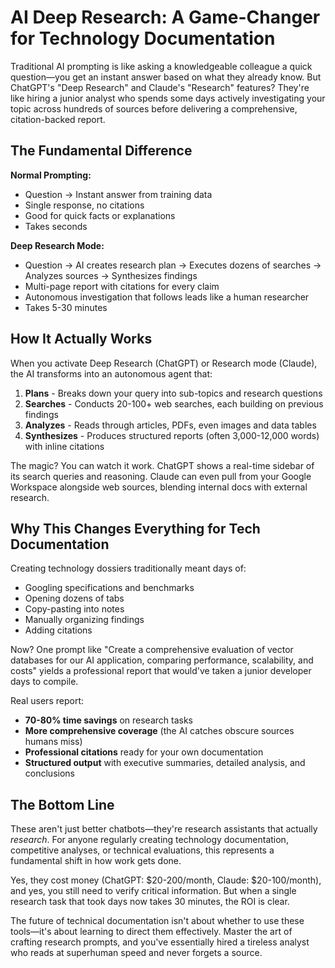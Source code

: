 # AI Deep Research: A Game-Changer for Technology Documentation

Traditional AI prompting is like asking a knowledgeable colleague a quick question—you get an instant answer based on what they already know. But ChatGPT's "Deep Research" and Claude's "Research" features? They're like hiring a junior analyst who spends some days actively investigating your topic across hundreds of sources before delivering a comprehensive, citation-backed report.

## The Fundamental Difference

**Normal Prompting:**
- Question → Instant answer from training data
- Single response, no citations
- Good for quick facts or explanations
- Takes seconds

**Deep Research Mode:**
- Question → AI creates research plan → Executes dozens of searches → Analyzes sources → Synthesizes findings
- Multi-page report with citations for every claim
- Autonomous investigation that follows leads like a human researcher
- Takes 5-30 minutes

## How It Actually Works

When you activate Deep Research (ChatGPT) or Research mode (Claude), the AI transforms into an autonomous agent that:

1. **Plans** - Breaks down your query into sub-topics and research questions
2. **Searches** - Conducts 20-100+ web searches, each building on previous findings  
3. **Analyzes** - Reads through articles, PDFs, even images and data tables
4. **Synthesizes** - Produces structured reports (often 3,000-12,000 words) with inline citations

The magic? You can watch it work. ChatGPT shows a real-time sidebar of its search queries and reasoning. Claude can even pull from your Google Workspace alongside web sources, blending internal docs with external research.

## Why This Changes Everything for Tech Documentation

Creating technology dossiers traditionally meant days of:
- Googling specifications and benchmarks
- Opening dozens of tabs
- Copy-pasting into notes
- Manually organizing findings
- Adding citations

Now? One prompt like "Create a comprehensive evaluation of vector databases for our AI application, comparing performance, scalability, and costs" yields a professional report that would've taken a junior developer days to compile.

Real users report:
- **70-80% time savings** on research tasks
- **More comprehensive coverage** (the AI catches obscure sources humans miss)
- **Professional citations** ready for your own documentation
- **Structured output** with executive summaries, detailed analysis, and conclusions

## The Bottom Line

These aren't just better chatbots—they're research assistants that actually *research*. For anyone regularly creating technology documentation, competitive analyses, or technical evaluations, this represents a fundamental shift in how work gets done.

Yes, they cost money (ChatGPT: $20-200/month, Claude: $20-100/month), and yes, you still need to verify critical information. But when a single research task that took days now takes 30 minutes, the ROI is clear.

The future of technical documentation isn't about whether to use these tools—it's about learning to direct them effectively. Master the art of crafting research prompts, and you've essentially hired a tireless analyst who reads at superhuman speed and never forgets a source.